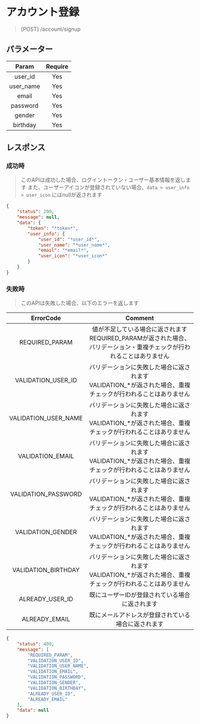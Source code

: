 # アカウント登録
> [POST] /account/signup
## パラメーター
| Param | Require |
|:-:|:-:|
| user_id | Yes |
| user_name | Yes |
| email | Yes |
| password | Yes |
| gender | Yes |
| birthday | Yes |
## レスポンス
### 成功時
> このAPIは成功した場合、ログイントークン・ユーザー基本情報を返します
> また、ユーザーアイコンが登録されていない場合、`data > user_info > user_icon` にはnullが返されます
```JSON
{
    "status": 200,
    "message": null,
    "data": {
        "token": "*token*",
        "user_info": {
            "user_id": "*user_id*",
            "user_name": "*user_name*",
            "email": "*email*",
            "user_icon": "*user_icon*"
        }
    }
}
```
### 失敗時
> このAPIは失敗した場合、以下のエラーを返します

| ErrorCode | Comment |
|:-:|:-:|
| REQUIRED_PARAM | 値が不足している場合に返されます<br>REQUIRED_PARAMが返された場合、バリデーション・重複チェックが行われることはありません |
| VALIDATION_USER_ID | バリデーションに失敗した場合に返されます<br>VALIDATION_*が返された場合、重複チェックが行われることはありません |
| VALIDATION_USER_NAME | バリデーションに失敗した場合に返されます<br>VALIDATION_*が返された場合、重複チェックが行われることはありません |
| VALIDATION_EMAIL | バリデーションに失敗した場合に返されます<br>VALIDATION_*が返された場合、重複チェックが行われることはありません |
| VALIDATION_PASSWORD | バリデーションに失敗した場合に返されます<br>VALIDATION_*が返された場合、重複チェックが行われることはありません |
| VALIDATION_GENDER | バリデーションに失敗した場合に返されます<br>VALIDATION_*が返された場合、重複チェックが行われることはありません |
| VALIDATION_BIRTHDAY | バリデーションに失敗した場合に返されます<br>VALIDATION_*が返された場合、重複チェックが行われることはありません |
| ALREADY_USER_ID | 既にユーザーIDが登録されている場合に返されます |
| ALREADY_EMAIL | 既にメールアドレスが登録されている場合に返されます |
``` JSON
{
    "status": 400,
    "message": [
        "REQUIRED_PARAM",
        "VALIDATION_USER_ID",
        "VALIDATION_USER_NAME",
        "VALIDATION_EMAIL",
        "VALIDATION_PASSWORD",
        "VALIDATION_GENDER",
        "VALIDATION_BIRTHDAY",
        "ALREADY_USER_ID",
        "ALREADY_EMAIL"
    ],
    "data": null
}
```